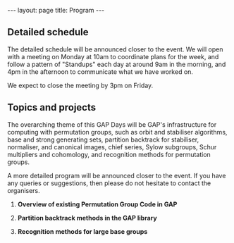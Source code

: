 --- layout: page title: Program ---

## Detailed schedule

The detailed schedule will be announced closer to the event. We will open with a
meeting on Monday at 10am to coordinate plans for the week, and follow a pattern
of "Standups" each day at around 9am in the morning, and 4pm in the afternoon to
communicate what we have worked on.

We expect to close the meeting by 3pm on Friday.

## Topics and projects

The overarching theme of this GAP Days will be GAP's infrastructure for
computing with permutation groups, such as orbit and stabiliser algorithms, base
and strong generating sets, partition backtrack for stabiliser, normaliser, and
canonical images, chief series, Sylow subgroups, Schur multipliers and
cohomology, and recognition methods for permutation groups.

A more detailed program will be announced closer to the event. If you have any
queries or suggestions, then please do not hesitate to contact the organisers.

1. __Overview of existing Permutation Group Code in GAP__

2. __Partition backtrack methods in the GAP library__

3. __Recognition methods for large base groups__
